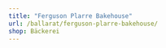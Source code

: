 ```yaml
---
title: "Ferguson Plarre Bakehouse"
url: /ballarat/ferguson-plarre-bakehouse/
shop: Bäckerei
---
```

